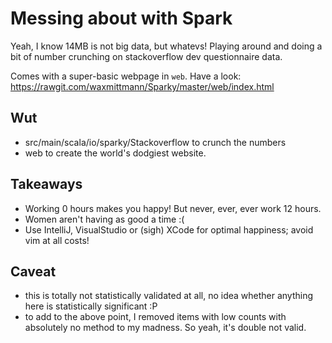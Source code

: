 Messing about with Spark
========================
Yeah, I know 14MB is not big data, but whatevs! Playing around and doing a bit of number crunching on stackoverflow dev questionnaire data.

Comes with a super-basic webpage in `web`. Have a look:
https://rawgit.com/waxmittmann/Sparky/master/web/index.html

## Wut
- src/main/scala/io/sparky/Stackoverflow to crunch the numbers
- web to create the world's dodgiest website.


## Takeaways
- Working 0 hours makes you happy! But never, ever, ever work 12 hours.
- Women aren't having as good a time :(
- Use IntelliJ, VisualStudio or (sigh) XCode for optimal happiness; avoid vim at all costs!

## Caveat
- this is totally not statistically validated at all, no idea whether anything here is statistically significant :P
- to add to the above point, I removed items with low counts with absolutely no method to my madness. So yeah, it's double not valid.
